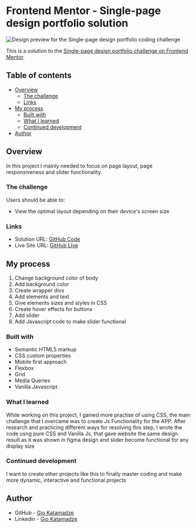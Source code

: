 # Frontend Mentor - Single-page design portfolio solution

![Design preview for the Single-page design portfolio coding challenge](./preview.jpg)

This is a solution to the [Single-page design portfolio challenge on Frontend Mentor](https://www.frontendmentor.io/challenges/singlepage-design-portfolio-2MMhyhfKVo).

## Table of contents

- [Overview](#overview)
  - [The challenge](#the-challenge)
  - [Links](#links)
- [My process](#my-process)
  - [Built with](#built-with)
  - [What I learned](#what-i-learned)
  - [Continued development](#continued-development)
- [Author](#author)

## Overview

In this project I mainly needed to focus on page layout, page responsiveness and slider functionality.

### The challenge

Users should be able to:

- View the optimal layout depending on their device's screen size

### Links

- Solution URL: [GitHub Code](https://github.com/GioKatamadze/Single-Page-Design)
- Live Site URL: [GitHub LIve](https://giokatamadze.github.io/Single-Page-Design/)

## My process

1. Change background color of body
2. Add background color
3. Create wrapper divs
4. Add elements and text
5. Give elements sizes and styles in CSS
6. Create hover effects for buttons
7. Add slider
8. Add Javascript code to make slider functional

### Built with

- Semantic HTML5 markup
- CSS custom properties
- Mobile first approach
- Flexbox
- Grid
- Media Queries
- Vanilla Javascript

### What I learned

While working on this project, I gained more practise of using CSS, the main challenge that I overcame was to create Js Functionality for the APP. After research and practicing different ways for resolving this step, I wrote the code usng pure CSS and Vanilla Js, that gave website the same design result as it was shown in figma design and slider become functional for any display size

### Continued development

I want to create other projects like this to finally master coding and make more dynamic, interactive and functional projects

## Author

- GitHub - [Gio Katamadze](https://github.com/GioKatamadze)
- Linkedin - [Gio Katamadze](https://www.linkedin.com/in/gio-katamadze-a409931a7)
